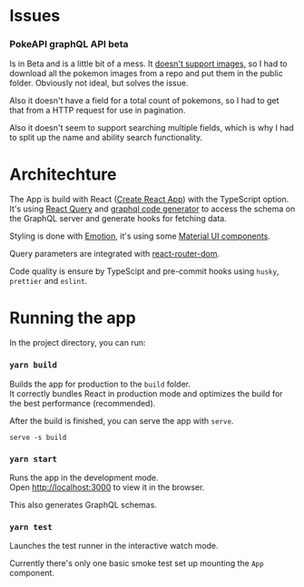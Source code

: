 # Issues

### PokeAPI graphQL API beta

Is in Beta and is a little bit of a mess. It
[doesn't support images](https://gitmemory.com/issue/PokeAPI/pokeapi/614/826330809),
so I had to download all the pokemon images from a repo and put them in the
public folder. Obviously not ideal, but solves the issue.

Also it doesn't have a field for a total count of pokemons, so I had to get that
from a HTTP request for use in pagination.

Also it doesn't seem to support searching multiple fields, which is why I had to
split up the name and ability search functionality.

# Architechture

The App is build with React
([Create React App](https://reactjs.org/docs/create-a-new-react-app.html)) with
the TypeScript option. It's using
[React Query](https://react-query.tanstack.com/overview) and
[graphql code generator](https://www.graphql-code-generator.com/) to access the
schema on the GraphQL server and generate hooks for fetching data.

Styling is done with [Emotion](https://emotion.sh/docs/introduction), it's using
some [Material UI components](https://mui.com/).

Query parameters are integrated with
[react-router-dom](https://reactrouter.com/web/guides/quick-start).

Code quality is ensure by TypeScipt and pre-commit hooks using `husky`,
`prettier` and `eslint`.

# Running the app

In the project directory, you can run:

### `yarn build`

Builds the app for production to the `build` folder.\
It correctly bundles React in production mode and optimizes the build for the best
performance (recommended).

After the build is finished, you can serve the app with `serve`.

```
serve -s build
```

### `yarn start`

Runs the app in the development mode.\
Open [http://localhost:3000](http://localhost:3000) to view it in the browser.

This also generates GraphQL schemas.

### `yarn test`

Launches the test runner in the interactive watch mode.

Currently there's only one basic smoke test set up mounting the `App` component.
